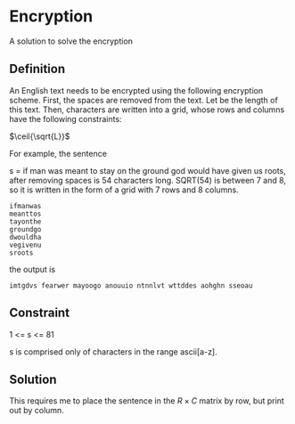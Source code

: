 # Encryption
A solution to solve the encryption

## Definition
An English text needs to be encrypted using the following encryption scheme. First, the spaces are removed from the text. Let be the length of this text. Then, characters are written into a grid, whose rows and columns have the following constraints:

  $\ceil{\sqrt{L}}$
  
For example, the sentence

s = if man was meant to stay on the ground god would have given us roots, after removing spaces is 54 characters long. SQRT(54) is between 7 and 8, so it is written in the form of a grid with 7 rows and 8 columns.

    ifmanwas  
    meanttos          
    tayonthe  
    groundgo  
    dwouldha  
    vegivenu  
    sroots
    
the output is 

    imtgdvs fearwer mayoogo anouuio ntnnlvt wttddes aohghn sseoau
    
## Constraint

1 <= s <= 81

s is comprised only of characters in the range ascii[a-z].

## Solution
This requires me to place the sentence in the $R\times C$ matrix by row, but print out by column.
